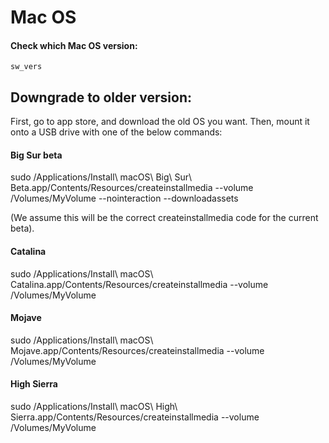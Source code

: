 # Mac OS

#### Check which Mac OS version:

`sw_vers` 

## Downgrade to older version:

First, go to app store, and download the old OS you want. Then, mount it onto a USB drive with one of the below commands:

#### Big Sur beta

sudo /Applications/Install\ macOS\ Big\ Sur\ Beta.app/Contents/Resources/createinstallmedia --volume /Volumes/MyVolume --nointeraction --downloadassets

\(We assume this will be the correct createinstallmedia code for the current beta\).

#### Catalina

sudo /Applications/Install\ macOS\ Catalina.app/Contents/Resources/createinstallmedia --volume /Volumes/MyVolume

#### Mojave

sudo /Applications/Install\ macOS\ Mojave.app/Contents/Resources/createinstallmedia --volume /Volumes/MyVolume

#### High Sierra

sudo /Applications/Install\ macOS\ High\ Sierra.app/Contents/Resources/createinstallmedia --volume /Volumes/MyVolume

